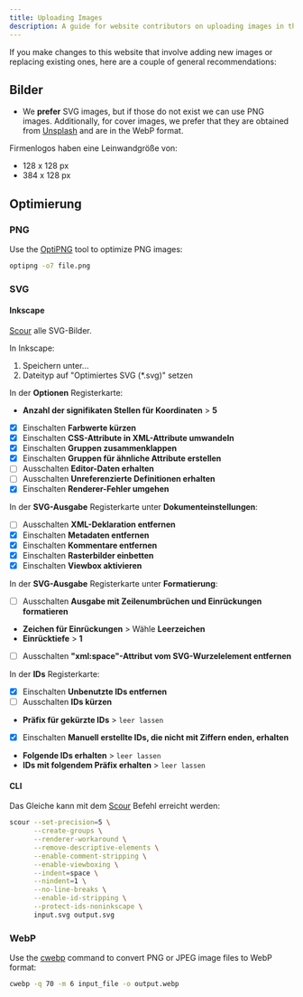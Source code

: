 ```yaml
---
title: Uploading Images
description: A guide for website contributors on uploading images in the proper format and location.
---
```


If you make changes to this website that involve adding new images or replacing existing ones, here are a couple of general recommendations:

## Bilder

- We **prefer** SVG images, but if those do not exist we can use PNG images. Additionally, for cover images, we prefer that they are obtained from [Unsplash](https://unsplash.com) and are in the WebP format.

Firmenlogos haben eine Leinwandgröße von:

- 128 x 128 px
- 384 x 128 px

## Optimierung

### PNG

Use the [OptiPNG](https://sourceforge.net/projects/optipng) tool to optimize PNG images:

```bash
optipng -o7 file.png
```

### SVG

#### Inkscape

[Scour](https://github.com/scour-project/scour) alle SVG-Bilder.

In Inkscape:

1. Speichern unter...
2. Dateityp auf "Optimiertes SVG (*.svg)" setzen

In der **Optionen** Registerkarte:

- **Anzahl der signifikaten Stellen für Koordinaten** > **5**
- [x] Einschalten **Farbwerte kürzen**
- [x] Einschalten **CSS-Attribute in XML-Attribute umwandeln**
- [x] Einschalten **Gruppen zusammenklappen**
- [x] Einschalten **Gruppen für ähnliche Attribute erstellen**
- [ ] Ausschalten **Editor-Daten erhalten**
- [ ] Ausschalten **Unreferenzierte Definitionen erhalten**
- [x] Einschalten **Renderer-Fehler umgehen**

In der **SVG-Ausgabe** Registerkarte unter **Dokumenteinstellungen**:

- [ ] Ausschalten **XML-Deklaration entfernen**
- [x] Einschalten **Metadaten entfernen**
- [x] Einschalten **Kommentare entfernen**
- [x] Einschalten **Rasterbilder einbetten**
- [x] Einschalten **Viewbox aktivieren**

In der **SVG-Ausgabe** Registerkarte unter **Formatierung**:

- [ ] Ausschalten **Ausgabe mit Zeilenumbrüchen und Einrückungen formatieren**
- **Zeichen für Einrückungen** > Wähle **Leerzeichen**
- **Einrücktiefe** > **1**
- [ ] Ausschalten **"xml:space"-Attribut vom SVG-Wurzelelement entfernen**

In der **IDs** Registerkarte:

- [x] Einschalten **Unbenutzte IDs entfernen**
- [ ] Ausschalten **IDs kürzen**
- **Präfix für gekürzte IDs** > `leer lassen`
- [x] Einschalten **Manuell erstellte IDs, die nicht mit Ziffern enden, erhalten**
- **Folgende IDs erhalten** > `leer lassen`
- **IDs mit folgendem Präfix erhalten** > `leer lassen`

#### CLI

Das Gleiche kann mit dem [Scour](https://github.com/scour-project/scour) Befehl erreicht werden:

```bash
scour --set-precision=5 \
      --create-groups \
      --renderer-workaround \
      --remove-descriptive-elements \
      --enable-comment-stripping \
      --enable-viewboxing \
      --indent=space \
      --nindent=1 \
      --no-line-breaks \
      --enable-id-stripping \
      --protect-ids-noninkscape \
      input.svg output.svg
```

### WebP

Use the [cwebp](https://developers.google.com/speed/webp/docs/using) command to convert PNG or JPEG image files to WebP format:

```bash
cwebp -q 70 -m 6 input_file -o output.webp
```
